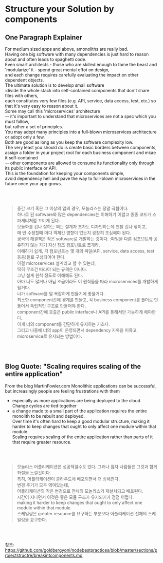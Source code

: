 # Structure your Solution by components

## One Paragraph Explainer
For medium sized apps and above, amonoliths are really bad. <br>
Having one big software with many dependencies is just hard to reason about and often leads to spaghetti code. <br>
Even smart architects - those who are skilled enough to tame the beast and 'modularize' it - spend great mental effot on design, <br>
and each change requires carefully evaluating the impact on other dependent objects. <br>
The ultimate solution is to develop small software <br>
:divide the whole stack into self-contained components that don't share files with others, <br>
each constitutes very few files (e.g. API, service, data access, test, etc.) so that it's very easy to reason about it. <br>
Some may call this 'microservices' architecture <br>
-- it's important to understand that microservices are not a spec which you must follow, <br>
but rather a set of principles. <br>
You may adopt many principles into a full-blown microservices architecture or adopt only a few. <br>
Both are good as long as you keep the software complexity low. <br>
The very least you should do is create basic borders between components, <br>
assign a folder in your project root for each business component and mkae it self-contained <br>
-- other components are allowed to consume its functionality only through its public interface or API.  <br>
This is the foundation for keeping your components simple, <br>
avoid dependency hell and pave the way to full-blown microservices in the future once your app grows. <br>

<br>
<br>

> 중간 크기 혹은 그 이상의 앱의 경우, 모놀리스는 정말 극혐이다. <br>
> 하나로 된 software와 많은 dependencies는 이해하기 어렵고 종종 코드가 스파게티처럼 꼬이게 된다. <br>
> 모듈화를 겁나 잘하는 쩌는 설계자 조차도 디자인하는데 멘탈 겁나 깎이고, <br>
> 매 번 수정할때 마다 객체간 영향이 없는지 굉장히 조심해야 된다. <br>
> 궁극의 해결책은 작은 software로 개발하는 것이다. :파일을 다른 컴포넌트와 공유하지 않는 자기 자신 참조 컴포넌트로 쪼개라. <br>
> 이해하기 쉽게, 각 컴포넌트는 몇 개의 파일(API, service, data access, test 등등)들로 구성되어야 한다. <br>
> 이걸 microservices 설계라고 할 수 있는데, <br>
> 딱히 무조건 따라야 되는 규격은 아니다. <br>
> 그냥 설계 원칙 정도로 이해해도 된다. <br>
> 아마 너도 많거나 아님 조금이라도 이 원칙들을 따라 microservices를 개발하게 될거다. <br>
> 너가 software를 덜 복잡하게 만들기에 좋을거다. <br>
> 최소한 component간에 경계를 만들고, 각 business component를 폴더로 만들어서 독립적인 구조로 만들어야 한다. <br>
> component간에 호출은 public interface나 API를 통해서만 가능하게 해야한다. <br>
> 이게 너의 component를 간단하게 유지하는 기초다.<br>
> 그리고 나중에 너의 app이 운영되면서 dependency 지옥을 피하고 microservice로 유지되는 방법이다. 

<br>
<br>

## Blog Quote: "Scaling requires scaling of the entire application"
From the blog MartinFowler.com
Monolithic applications can be successful, but increasingly people are feeling frustrations with them <br>
- especially as more applications are being deployed to the cloud. <br>
Change cycles are tied together <br>
- a change made to a small part of the application requires the entire monolith to be rebuilt and deployed. <br>
Over time it's often hard to keep a good modular structure, making it harder to keep changes that ought to only affect one module within that module. <br>
Scaling requires scaling of the entire application rather than parts of it that require greater resource.

<br>
<br>

> 모놀리스 어플리케이션은 성공적일수도 있다. 그러나 점차 사람들은 그것과 함께 좌절을 느낄것이다. <br>
> 특히, 어플리케이션이 클라우드에 배포되면서 더 심해진다. <br>
> 변경 주기가 모두 엮여있는데, <br>
> 어플리케이션의 작은 변경으로 전체의 모놀리스가 재설치되고 배포된다. <br>
> 시간이 지나면서 이것은 좋은 모듈 구조가 유지되기가 점점 어렵다. <br>
> making it harder to keep changes that ought to only affect one module within that module. <br>
> 스케일링은 greater resource를 요구하는 부분보다 어플리케이션 전체의 스케일링을 요구한다. <br>

<br>
<br>

참조: https://github.com/goldbergyoni/nodebestpractices/blob/master/sections/projectstructre/breakintcomponents.md


